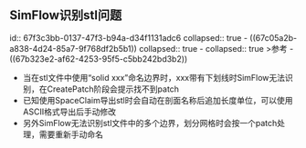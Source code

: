 ## SimFlow识别stl问题
id:: 67f3c3bb-0137-47f3-b94a-d34f1131adc6
collapsed:: true
	- ((67c05a2b-a838-4d24-85a7-9f768df2b5b1))
	  collapsed:: true
		- collapsed:: true
		  >参考
			- ((67b323e2-af62-4253-95f5-c5bb242bd3b2))
- 当在stl文件中使用“solid xxx”命名边界时，xxx带有下划线时SimFlow无法识别，在CreatePatch阶段会提示找不到patch
- 已知使用SpaceClaim导出stl时会自动在剖面名称后追加长度单位，可以使用ASCII格式导出后手动修改
- 另外SimFlow无法识别stl文件中的多个边界，划分网格时会按一个patch处理，需要重新手动命名